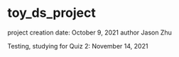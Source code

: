 # toy_ds_project
project creation date: October 9, 2021
author Jason Zhu

Testing, studying for Quiz 2: November 14, 2021
